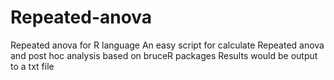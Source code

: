 # Repeated-anova
Repeated anova for R language
An easy script for calculate Repeated anova and post hoc analysis based on bruceR packages
Results would be output to a txt file
